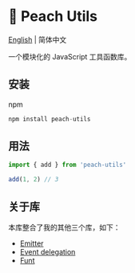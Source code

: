 # 🍑 Peach Utils

[English](./README.md) | 简体中文

一个模块化的 JavaScript 工具函数库。

## 安装

npm

```js
npm install peach-utils
```

## 用法

```js
import { add } from 'peach-utils'

add(1, 2) // 3
```

## 关于库

本库整合了我的其他三个库，如下：

- [Emitter](https://github.com/uphg/emitter)
- [Event delegation](https://github.com/uphg/event-deleg)
- [Funt](https://github.com/uphg/funt)
